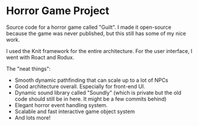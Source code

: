 # Horror Game Project
Source code for a horror game called "Guilt".
I made it open-source because the game was never published, but this still has some of my nice work.

I used the Knit framework for the entire architecture. For the user interface, I went with Roact and Rodux.

The "neat things": 
* Smooth dynamic pathfinding that can scale up to a lot of NPCs 
* Good architecture overall. Especially for front-end UI.
* Dynamic sound library called "Soundly" (which is private but the old code should still be in here. It might be a few commits behind)
* Elegant horror event handling system.
* Scalable and fast interactive game object system
* And lots more!
